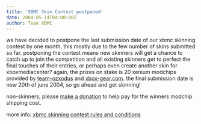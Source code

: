 ```yaml
---
title: 'XBMC Skin Contest postponed'
date: 2004-05-14T04:00:00Z
author: Team XBMC
---
```

we have decided to postpone the last submission date of our xbmc skinning contest by one month, this mostly due to the few number of skins submitted so far. postponing the contest means new skinners will get a chance to catch up to join the competition and all existing skinners get to perfect the final touches of their entries, or perhaps even create another skin for xboxmediacenter? again, the prizes on stake is 20 xenium modchips provided by [team-ozxodus](http://www.ozxodus.com) and [xbox-gear.com](https://www.xbox.com/). the final submission date is now 20th of june 2004, so go ahead and get skinning!

 non-skinners, please [make a donation](https://www.paypal.com/xclick/business=erwin_beckers@hotmail.com&no_shipping=1&item_name=xbmc+skin+contest+donation) to help pay for the winners modchip shipping cost.

 more info: [xbmc skinning contest rules and conditions](http://www.xboxmediaplayer.de/cgi-bin/forums/ikonboard.pl?act=st;f=1;t=3115)

 